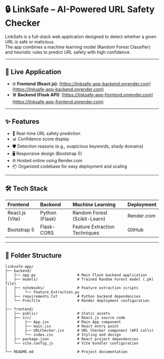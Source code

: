 # 🔒 LinkSafe – AI-Powered URL Safety Checker

LinkSafe is a full-stack web application designed to detect whether a given URL is safe or malicious.  
The app combines a machine learning model (Random Forest Classifier) and heuristic rules to predict URL safety with high confidence.

---

## 🚀 Live Application

- 🌐 **Frontend (React.js)**: [https://linksafe-app-backend.onrender.com](https://linksafe-app-backend.onrender.com)
- 🛠️ **Backend (Flask API)**: [https://linksafe-app-frontend.onrender.com](https://linksafe-app-frontend.onrender.com)


---

## ✨ Features

- 🔎 Real-time URL safety prediction
- 📊 Confidence score display
- 🛡️ Detection reasons (e.g., suspicious keywords, shady domains)
- 🖥️ Responsive design (Bootstrap 5)
- 🌐 Hosted online using Render.com
- 📦 Organized codebase for easy deployment and scaling

---

## 🛠️ Tech Stack

| Frontend               | Backend             | Machine Learning | Deployment      |
|:------------------------|:--------------------|:-----------------|:----------------|
| React.js (Vite)          | Python (Flask)       | Random Forest (Scikit-Learn) | Render.com |
| Bootstrap 5             | Flask-CORS           | Feature Extraction Techniques | GitHub |

---

## 📂 Folder Structure

```plaintext
linksafe-app/
├── backend/                    
│   ├── app.py                   # Main Flask backend application
│   ├── models/                  # Trained Random Forest model (.pkl file)
│   ├── notebooks/               # Feature extraction scripts
│   │    └── Feature_Extraction.py
│   ├── requirements.txt         # Python backend dependencies
│   └── Procfile                 # Render deployment configuration
│
├── frontend/                   
│   ├── public/                  # Static assets
│   ├── src/                     # React.js source code
│   │    ├── App.jsx             # Main App component
│   │    ├── main.jsx            # React entry point
│   │    ├── URLChecker.jsx      # URL Checker component (API calls)
│   │    └── index.css           # Styling and design
│   ├── package.json             # React project dependencies
│   └── vite.config.js           # Vite bundler configuration
│
└── README.md                    # Project documentation




